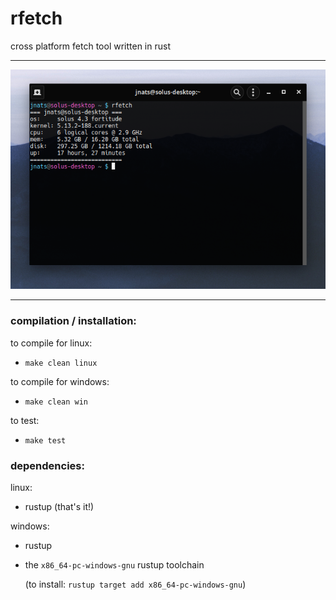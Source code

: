 # rfetch
cross platform fetch tool written in rust

---

![](screenshot.png)

---
### compilation / installation:
to compile for linux:
- `make clean linux`

to compile for windows:
- `make clean win`

to test:
- `make test`

### dependencies:
linux:
- rustup (that's it!)

windows:
- rustup
- the `x86_64-pc-windows-gnu` rustup toolchain 

  (to install: `rustup target add x86_64-pc-windows-gnu`)
